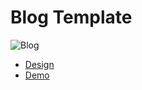 # Blog Template

![Blog](./assets/img/screenshot.jpg)

- [Design](https://www.figma.com/design/klkVt3lLw2KHX5IOH8QEbt/Free-Blog-Template--%7C-Modern---Creative-design--Community-?node-id=2101-19307&t=ziQ63rRZBxuVZ2I0-1)
- [Demo](https://dolinahotel-web.netlify.app/)
